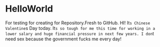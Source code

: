 # HelloWorld
For testing for creating for Repository.Fresh to GitHub.
HI!
It`s Chinese Valentine`s Day today.
It`s so tough for me this time for working in a lower salary and huge financial pressure in next few years.
I don`t need sex because the government fucks me every day!
